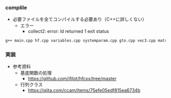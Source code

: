 ### complile
- 必要ファイルを全てコンパイルする必要あり（C++に詳しくない）
    - エラー
        - collect2: error: ld returned 1 exit status
```bash
g++ main.cpp hf.cpp variables.cpp systemparam.cpp gto.cpp vec3.cpp matrix.cpp
```

### 実装
- 参考資料
    - 基底関数の処理
        - https://github.com/ifilot/hfcxx/tree/master
    - 行列クラス
        - https://qiita.com/ccam/items/75efe05edf815ea6734b
